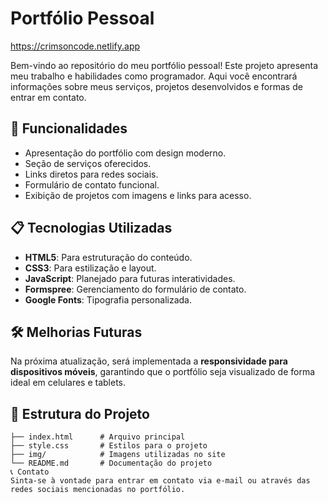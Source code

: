 # Portfólio Pessoal
https://crimsoncode.netlify.app

Bem-vindo ao repositório do meu portfólio pessoal! Este projeto apresenta meu trabalho e habilidades como programador. Aqui você encontrará informações sobre meus serviços, projetos desenvolvidos e formas de entrar em contato.

## 🚀 Funcionalidades

- Apresentação do portfólio com design moderno.
- Seção de serviços oferecidos.
- Links diretos para redes sociais.
- Formulário de contato funcional.
- Exibição de projetos com imagens e links para acesso.

## 📋 Tecnologias Utilizadas

- **HTML5**: Para estruturação do conteúdo.
- **CSS3**: Para estilização e layout.
- **JavaScript**: Planejado para futuras interatividades.
- **Formspree**: Gerenciamento do formulário de contato.
- **Google Fonts**: Tipografia personalizada.

## 🛠 Melhorias Futuras

Na próxima atualização, será implementada a **responsividade para dispositivos móveis**, garantindo que o portfólio seja visualizado de forma ideal em celulares e tablets.

## 📂 Estrutura do Projeto

```plaintext
├── index.html      # Arquivo principal
├── style.css       # Estilos para o projeto
├── img/            # Imagens utilizadas no site
└── README.md       # Documentação do projeto
📞 Contato
Sinta-se à vontade para entrar em contato via e-mail ou através das redes sociais mencionadas no portfólio.

